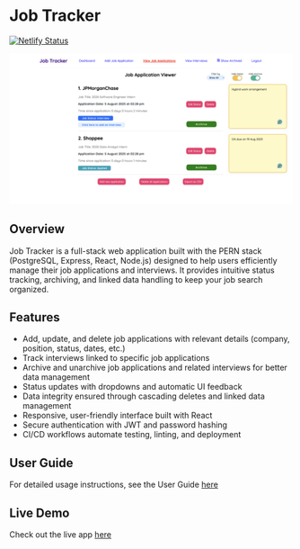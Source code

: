 # Job Tracker
[![Netlify Status](https://api.netlify.com/api/v1/badges/5d3f2438-5d82-42a3-af14-d62a4ee8cd52/deploy-status)](https://app.netlify.com/projects/jobtracker-whloh/deploys)

![Ui](client/images/applicationviewer.png)

## Overview

Job Tracker is a full-stack web application built with the PERN stack (PostgreSQL, Express, React, Node.js) designed to help users efficiently manage their job applications and interviews. It provides intuitive status tracking, archiving, and linked data handling to keep your job search organized.

## Features

- Add, update, and delete job applications with relevant details (company, position, status, dates, etc.)  
- Track interviews linked to specific job applications  
- Archive and unarchive job applications and related interviews for better data management  
- Status updates with dropdowns and automatic UI feedback  
- Data integrity ensured through cascading deletes and linked data management  
- Responsive, user-friendly interface built with React  
- Secure authentication with JWT and password hashing  
- CI/CD workflows automate testing, linting, and deployment

## User Guide

For detailed usage instructions, see the User Guide <a href="https://jobtracker-whloh.netlify.app/userguide" target="_blank">here</a>

## Live Demo

Check out the live app <a href="https://jobtracker-whloh.netlify.app/" target="_blank">here</a>
